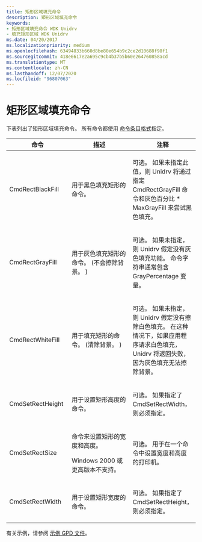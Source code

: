 ```yaml
---
title: 矩形区域填充命令
description: 矩形区域填充命令
keywords:
- 矩形区域填充命令 WDK Unidrv
- 填充矩形区域 WDK Unidrv
ms.date: 04/20/2017
ms.localizationpriority: medium
ms.openlocfilehash: 63494833b660d8be80e654b9c2ce2d10688f98f1
ms.sourcegitcommit: 418e6617e2a695c9cb4b37b5b60e264760858acd
ms.translationtype: MT
ms.contentlocale: zh-CN
ms.lasthandoff: 12/07/2020
ms.locfileid: "96807063"
---
```

# <a name="rectangle-area-fill-commands"></a>矩形区域填充命令





下表列出了矩形区域填充命令。 所有命令都使用 [命令条目格式](command-entry-format.md)指定。

<table>
<colgroup>
<col width="33%" />
<col width="33%" />
<col width="33%" />
</colgroup>
<thead>
<tr class="header">
<th>命令</th>
<th>描述</th>
<th>注释</th>
</tr>
</thead>
<tbody>
<tr class="odd">
<td><p>CmdRectBlackFill</p></td>
<td><p>用于黑色填充矩形的命令。</p></td>
<td><p>可选。 如果未指定此值，则 Unidrv 将通过指定 CmdRectGrayFill 命令和灰色百分比 * MaxGrayFill 来尝试黑色填充。</p></td>
</tr>
<tr class="even">
<td><p>CmdRectGrayFill</p></td>
<td><p>用于灰色填充矩形的命令。  (不会擦除背景。 ) </p></td>
<td><p>可选。 如果未指定，则 Unidrv 假定没有灰色填充功能。 命令字符串通常包含 GrayPercentage 变量。</p></td>
</tr>
<tr class="odd">
<td><p>CmdRectWhiteFill</p></td>
<td><p>用于填充矩形的命令。  (清除背景。 ) </p></td>
<td><p>可选。 如果未指定，则 Unidrv 假定没有擦除白色填充。 在这种情况下，如果应用程序请求白色填充，Unidrv 将返回失败，因为灰色填充无法擦除背景。</p></td>
</tr>
<tr class="even">
<td><p>CmdSetRectHeight</p></td>
<td><p>用于设置矩形高度的命令。</p></td>
<td><p>可选。 如果指定了 CmdSetRectWidth，则必须指定。</p></td>
</tr>
<tr class="odd">
<td><p>CmdSetRectSize</p></td>
<td><p>命令来设置矩形的宽度和高度。</p>
<p>Windows 2000 或更高版本不支持。</p></td>
<td><p>可选。 用于在一个命令中设置宽度和高度的打印机。</p></td>
</tr>
<tr class="even">
<td><p>CmdSetRectWidth</p></td>
<td><p>用于设置矩形宽度的命令。</p></td>
<td><p>可选。 如果指定了 CmdSetRectHeight，则必须指定。</p></td>
</tr>
</tbody>
</table>

 

有关示例，请参阅 [示例 GPD 文件](sample-gpd-files.md)。

 

 




